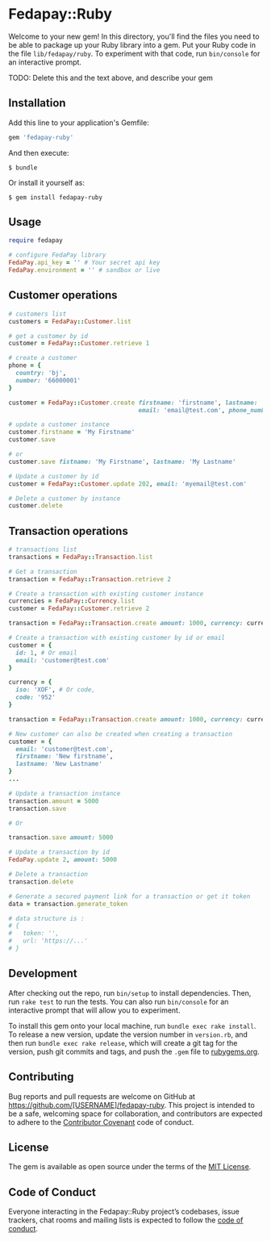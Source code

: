 # Fedapay::Ruby

Welcome to your new gem! In this directory, you'll find the files you need to be able to package up your Ruby library into a gem. Put your Ruby code in the file `lib/fedapay/ruby`. To experiment with that code, run `bin/console` for an interactive prompt.

TODO: Delete this and the text above, and describe your gem

## Installation

Add this line to your application's Gemfile:

``` ruby
gem 'fedapay-ruby'
```

And then execute:

    $ bundle

Or install it yourself as:

    $ gem install fedapay-ruby

## Usage

``` ruby
require fedapay

# configure FedaPay library
FedaPay.api_key = '' # Your secret api key
FedaPay.environment = '' # sandbox or live
```

## Customer operations

``` ruby
# customers list
customers = FedaPay::Customer.list

# get a customer by id
customer = FedaPay::Customer.retrieve 1

# create a customer
phone = {
  country: 'bj',
  number: '66000001'
}

customer = FedaPay::Customer.create firstname: 'firstname', lastname: 'lastname',
                                    email: 'email@test.com', phone_number: phone

# update a customer instance
customer.firstname = 'My Firstname'
customer.save

# or
customer.save fistname: 'My Firstname', lastname: 'My Lastname'

# Update a customer by id
customer = FedaPay::Customer.update 202, email: 'myemail@test.com'

# Delete a customer by instance
customer.delete
```

## Transaction operations
``` ruby
# transactions list
transactions = FedaPay::Transaction.list

# Get a transaction
transaction = FedaPay::Transaction.retrieve 2

# Create a transaction with existing customer instance
currencies = FedaPay::Currency.list
customer = FedaPay::Customer.retrieve 2

transaction = FedaPay::Transaction.create amount: 1000, currency: currencies.first.to_hash, customer = customer.to_hash, description: ''

# Create a transaction with existing customer by id or email
customer = {
  id: 1, # Or email
  email: 'customer@test.com'
}

currency = {
  iso: 'XOF', # Or code,
  code: '952'
}

transaction = FedaPay::Transaction.create amount: 1000, currency: currencies, customer = customer, description: ''

# New customer can also be created when creating a transaction
customer = {
  email: 'customer@test.com',
  firstname: 'New firstname',
  lastname: 'New Lastname'
}
...

# Update a transaction instance
transaction.amount = 5000
transaction.save

# Or

transaction.save amount: 5000

# Update a transaction by id
FedaPay.update 2, amount: 5000

# Delete a transaction
transaction.delete

# Generate a secured payment link for a transaction or get it token
data = transaction.generate_token

# data structure is :
# {
#   token: '',
#   url: 'https://...'
# }
```

## Development

After checking out the repo, run `bin/setup` to install dependencies. Then, run `rake test` to run the tests. You can also run `bin/console` for an interactive prompt that will allow you to experiment.

To install this gem onto your local machine, run `bundle exec rake install`. To release a new version, update the version number in `version.rb`, and then run `bundle exec rake release`, which will create a git tag for the version, push git commits and tags, and push the `.gem` file to [rubygems.org](https://rubygems.org).

## Contributing

Bug reports and pull requests are welcome on GitHub at https://github.com/[USERNAME]/fedapay-ruby. This project is intended to be a safe, welcoming space for collaboration, and contributors are expected to adhere to the [Contributor Covenant](http://contributor-covenant.org) code of conduct.

## License

The gem is available as open source under the terms of the [MIT License](https://opensource.org/licenses/MIT).

## Code of Conduct

Everyone interacting in the Fedapay::Ruby project’s codebases, issue trackers, chat rooms and mailing lists is expected to follow the [code of conduct](https://github.com/[USERNAME]/fedapay-ruby/blob/master/CODE_OF_CONDUCT.md).
